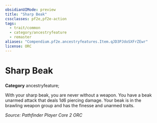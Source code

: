 ```yaml
---
obsidianUIMode: preview
title: "Sharp Beak"
cssclasses: pf2e,pf2e-action
tags:
  - trait/common
  - category/ancestryfeature
  - remaster
aliases: "Compendium.pf2e.ancestryfeatures.Item.qJD3PJdoSXFrZEwr"
license: ORC
---
```

# Sharp Beak

### 

**Category** ancestryfeature; 




With your sharp beak, you are never without a weapon. You have a beak unarmed attack that deals 1d6 piercing damage. Your beak is in the brawling weapon group and has the finesse and unarmed traits.

*Source: Pathfinder Player Core 2*
*ORC*